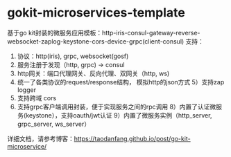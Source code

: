 # gokit-microservices-template
基于go kit封装的微服务应用模板：http-iris-consul-gateway-reverse-websocket-zaplog-keystone-cors-device-grpc(client-consul)
支持：
1) 协议：http(iris), grpc, websocket(gosf)
2) 服务注册于发现（http, grpc) -> consul
3) http网关：端口代理网关、反向代理、双网关（http, ws)
4) 统一了各类协议的request/response结构， 模拟http的json方式
5）支持zap logger
6) 支持跨域 cors
7) 支持grpc客户端调用封装，便于实现服务之间的rpc调用
8）内置了认证微服务(keystone），支持oauth/jwt认证
9）内置了微服务实例（http_server, grpc_server, ws_server）

详细文档，请参考博客：https://taodanfang.github.io/post/go-kit-microservice/
